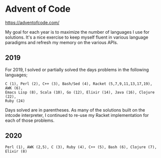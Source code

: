 # Advent of Code

https://adventofcode.com/

My goal for each year is to maximize the number of languages I use for
solutions. It's a nice exercise to keep myself fluent in various language
paradigms and refresh my memory on the various APIs.

## 2019

For 2019, I solved or partially solved the days problems in the following languages;

```
C (1), Perl (2), C++ (3), Bash/Sed (4), Racket (5,7,9,11,13,17,19), AWK (6),
Emacs Lisp (8), Scala (10), Go (12), Elixir (14), Java (16), Clojure (22),
Ruby (24)
```

Days solved are in parentheses. As many of the solutions built on the intcode
interpreter, I continued to re-use my Racket implementation for each of those
problems.

## 2020

```
Perl (1), AWK (2,5), C (3), Ruby (4), C++ (5), Bash (6), Clojure (7),
Elixir (8)
```
